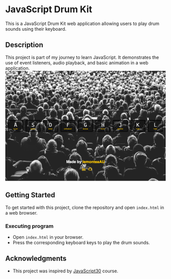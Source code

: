 # JavaScript Drum Kit

This is a JavaScript Drum Kit web application allowing users to play drum sounds using their keyboard. 

## Description

This project is part of my journey to learn JavaScript. It demonstrates the use of event listeners, audio playback, and basic animation in a web application.
![JS Drum Kit Preview](./images/preview.png)

## Getting Started

To get started with this project, clone the repository and open `index.html` in a web browser.

### Executing program

- Open `index.html` in your browser.
- Press the corresponding keyboard keys to play the drum sounds.

## Acknowledgments

- This project was inspired by [JavaScript30](https://javascript30.com/) course.
